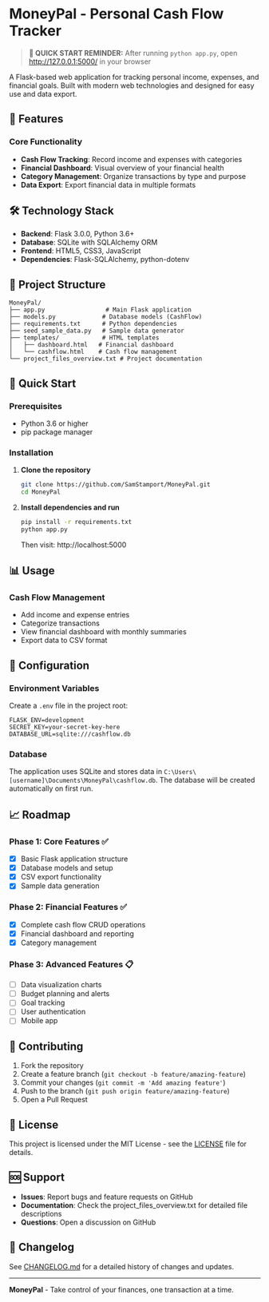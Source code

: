 # MoneyPal - Personal Cash Flow Tracker

> **🚀 QUICK START REMINDER:** After running `python app.py`, open http://127.0.0.1:5000/ in your browser

A Flask-based web application for tracking personal income, expenses, and financial goals. Built with modern web technologies and designed for easy use and data export.

## 🚀 Features

### Core Functionality
- **Cash Flow Tracking**: Record income and expenses with categories
- **Financial Dashboard**: Visual overview of your financial health
- **Category Management**: Organize transactions by type and purpose
- **Data Export**: Export financial data in multiple formats



## 🛠️ Technology Stack

- **Backend**: Flask 3.0.0, Python 3.6+
- **Database**: SQLite with SQLAlchemy ORM
- **Frontend**: HTML5, CSS3, JavaScript
- **Dependencies**: Flask-SQLAlchemy, python-dotenv

## 📁 Project Structure

```
MoneyPal/
├── app.py                 # Main Flask application
├── models.py             # Database models (CashFlow)
├── requirements.txt      # Python dependencies
├── seed_sample_data.py   # Sample data generator
├── templates/            # HTML templates
│   ├── dashboard.html   # Financial dashboard
│   └── cashflow.html    # Cash flow management
└── project_files_overview.txt # Project documentation
```

## 🚀 Quick Start

### Prerequisites
- Python 3.6 or higher
- pip package manager

### Installation

1. **Clone the repository**
   ```bash
   git clone https://github.com/SamStamport/MoneyPal.git
   cd MoneyPal
   ```

2. **Install dependencies and run**
   ```bash
   pip install -r requirements.txt
   python app.py
   ```
   Then visit: http://localhost:5000

## 📊 Usage

### Cash Flow Management
- Add income and expense entries
- Categorize transactions
- View financial dashboard with monthly summaries
- Export data to CSV format



## 🔧 Configuration

### Environment Variables
Create a `.env` file in the project root:
```env
FLASK_ENV=development
SECRET_KEY=your-secret-key-here
DATABASE_URL=sqlite:///cashflow.db
```

### Database
The application uses SQLite and stores data in `C:\Users\[username]\Documents\MoneyPal\cashflow.db`. The database will be created automatically on first run.

## 📈 Roadmap

### Phase 1: Core Features ✅
- [x] Basic Flask application structure
- [x] Database models and setup
- [x] CSV export functionality
- [x] Sample data generation

### Phase 2: Financial Features ✅
- [x] Complete cash flow CRUD operations
- [x] Financial dashboard and reporting
- [x] Category management

### Phase 3: Advanced Features 📋
- [ ] Data visualization charts
- [ ] Budget planning and alerts
- [ ] Goal tracking
- [ ] User authentication
- [ ] Mobile app

## 🤝 Contributing

1. Fork the repository
2. Create a feature branch (`git checkout -b feature/amazing-feature`)
3. Commit your changes (`git commit -m 'Add amazing feature'`)
4. Push to the branch (`git push origin feature/amazing-feature`)
5. Open a Pull Request

## 📝 License

This project is licensed under the MIT License - see the [LICENSE](LICENSE) file for details.

## 🆘 Support

- **Issues**: Report bugs and feature requests on GitHub
- **Documentation**: Check the project_files_overview.txt for detailed file descriptions
- **Questions**: Open a discussion on GitHub

## 🔄 Changelog

See [CHANGELOG.md](CHANGELOG.md) for a detailed history of changes and updates.

---

**MoneyPal** - Take control of your finances, one transaction at a time.
